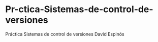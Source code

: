 # Pr-ctica-Sistemas-de-control-de-versiones
Práctica Sistemas de control de versiones David Espinós
